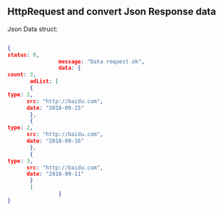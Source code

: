 ## HttpRequest and convert Json Response data

Json Data struct:
```json

{
status: 0,
                message: "Data request ok",
                data: {
count: 3,
       adList: [
       {
type: 1,
      src: "http://baidu.com",
      date: "2018-09-15"
       },
       {
type: 2,
      src: "http://baidu.com",
      date: "2018-09-16"
       },
       {
type: 3,
      src: "http://baidu.com",
      date: "2018-09-11"
       }
       ]
                }
}

```